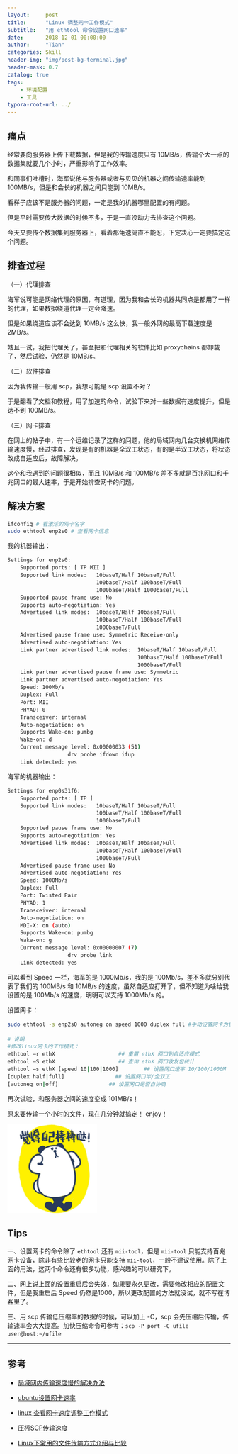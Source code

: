 ```yaml
---
layout:     post
title:      "Linux 调整网卡工作模式"
subtitle:   "用 ethtool 命令设置网口速率"
date:       2018-12-01 00:00:00
author:     "Tian"
categories: Skill
header-img: "img/post-bg-terminal.jpg"
header-mask: 0.7
catalog: true
tags:
    - 环境配置
    - 工具
typora-root-url: ../
---
```


## 痛点

经常要向服务器上传下载数据，但是我的传输速度只有 10MB/s，传输个大一点的数据集就要几个小时，严重影响了工作效率。

和同事们吐槽时，海军说他与服务器或者与贝贝的机器之间传输速率能到 100MB/s，但是和会长的机器之间只能到 10MB/s。

看样子应该不是服务器的问题，一定是我的机器哪里配置的有问题。

但是平时需要传大数据的时候不多，于是一直没动力去排查这个问题。

今天又要传个数据集到服务器上，看着那龟速简直不能忍，下定决心一定要搞定这个问题。

## 排查过程

（一）代理排查

海军说可能是网络代理的原因，有道理，因为我和会长的机器共同点是都用了一样的代理，如果数据绕道代理一定会降速。

但是如果绕道应该不会达到 10MB/s 这么快，我一般外网的最高下载速度是 2MB/s。

姑且一试，我把代理关了，甚至把和代理相关的软件比如 proxychains 都卸载了，然后试验，仍然是 10MB/s。

（二）软件排查

因为我传输一般用 scp，我想可能是 scp 设置不对？

于是翻看了文档和教程，用了加速的命令，试验下来对一些数据有速度提升，但是达不到 100MB/s。

（三）网卡排查

在网上的帖子中，有一个运维记录了这样的问题，他的局域网内几台交换机网络传输速度慢，经过排查，发现是有的机器是全双工状态，有的是半双工状态，将状态改成自适应后，故障解决。

这个和我遇到的问题很相似，而且 10MB/s 和 100MB/s 差不多就是百兆网口和千兆网口的最大速率，于是开始排查网卡的问题。

## 解决方案

```bash
ifconfig # 看激活的网卡名字
sudo ethtool enp2s0 # 查看网卡信息
```

我的机器输出：

```bash
Settings for enp2s0:
	Supported ports: [ TP MII ]
	Supported link modes:   10baseT/Half 10baseT/Full 
	                        100baseT/Half 100baseT/Full 
	                        1000baseT/Half 1000baseT/Full 
	Supported pause frame use: No
	Supports auto-negotiation: Yes
	Advertised link modes:  10baseT/Half 10baseT/Full 
	                        100baseT/Half 100baseT/Full 
	                        1000baseT/Full 
	Advertised pause frame use: Symmetric Receive-only
	Advertised auto-negotiation: Yes
	Link partner advertised link modes:  10baseT/Half 10baseT/Full 
	                                     100baseT/Half 100baseT/Full 
	                                     1000baseT/Full 
	Link partner advertised pause frame use: Symmetric
	Link partner advertised auto-negotiation: Yes
	Speed: 100Mb/s
	Duplex: Full
	Port: MII
	PHYAD: 0
	Transceiver: internal
	Auto-negotiation: on
	Supports Wake-on: pumbg
	Wake-on: d
	Current message level: 0x00000033 (51)
			       drv probe ifdown ifup
	Link detected: yes

```

海军的机器输出：

```bash
Settings for enp0s31f6:
    Supported ports: [ TP ]
    Supported link modes:   10baseT/Half 10baseT/Full
                            100baseT/Half 100baseT/Full
                            1000baseT/Full
    Supported pause frame use: No
    Supports auto-negotiation: Yes
    Advertised link modes:  10baseT/Half 10baseT/Full
                            100baseT/Half 100baseT/Full
                            1000baseT/Full
    Advertised pause frame use: No
    Advertised auto-negotiation: Yes
    Speed: 1000Mb/s
    Duplex: Full
    Port: Twisted Pair
    PHYAD: 1
    Transceiver: internal
    Auto-negotiation: on
    MDI-X: on (auto)
    Supports Wake-on: pumbg
    Wake-on: g
    Current message level: 0x00000007 (7)
                   drv probe link
    Link detected: yes
```

可以看到 Speed 一栏，海军的是 1000Mb/s，我的是 100Mb/s，差不多就分别代表了我们的 100MB/s 和 10MB/s 的速度，虽然自适应打开了，但不知道为啥给我设置的是 100Mb/s 的速度，明明可以支持 1000Mb/s 的。

设置网卡：

```bash
sudo ethtool -s enp2s0 autoneg on speed 1000 duplex full #手动设置网卡为自适应，速度为 1000，全双工模式

# 说明
#修改linux网卡的工作模式：
ethtool –r ethX                    ## 重置 ethX 网口到自适应模式
ethtool –S ethX                    ## 查询 ethX 网口收发包统计
ethtool –s ethX [speed 10|100|1000]        ## 设置网口速率 10/100/1000M
[duplex half|full]                ## 设置网口半/全双工
[autoneg on|off]                ## 设置网口是否自协商
```

再次试验，和服务器之间的速度变成 101MB/s！

原来要传输一个小时的文件，现在几分钟就搞定！ enjoy！

<img src="https://raw.githubusercontent.com/tianws/tianws.github.io/master/img/in-post/2018-12-01-linux-INC-config/image.jpg" width="40%" alt="AltText" />

## Tips

一、设置网卡的命令除了 `ethtool` 还有 `mii-tool`，但是 `mii-tool` 只能支持百兆网卡设备，除非有些比较老的网卡只能支持 `mii-tool`，一般不建议使用。除了上面的用法，这两个命令还有很多功能，感兴趣的可以研究下。

二、网上说上面的设置重启后会失效，如果要永久更改，需要修改相应的配置文件，但是我重启后 Speed 仍然是1000，所以更改配置的方法就没试，就不写在博客里了。

三、用 scp 传输低压缩率的数据的时候，可以加上 -C，scp 会先压缩后传输，传输速率会大大提高。加快压缩命令可参考：`scp -P port -C ufile user@host:~/ufile`

---

## 参考

- [局域网内传输速度慢的解决办法](https://blog.csdn.net/kfanning/article/details/5481650)

- [ubuntu设置网卡速率](https://blog.csdn.net/samssm/article/details/46831783)

- [linux 查看网卡速度调整工作模式](http://ask.apelearn.com/question/14382)

- [压榨SCP传输速度](http://blog.51cto.com/weipengfei/1350338)

- [Linux下常用的文件传输方式介绍与比较](http://mingxinglai.com/cn/2014/03/copy-file-in-linux/)